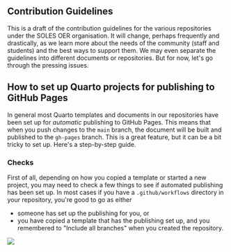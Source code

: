 ## Contribution Guidelines

This is a draft of the contribution guidelines for the various repositories under the SOLES OER organisation. It will change, perhaps frequently and drastically, as we learn more about the needs of the community (staff and students) and the best ways to support them. We may even separate the guidelines into different documents or repositories. But for now, let's go through the pressing issues.

## How to set up Quarto projects for publishing to GitHub Pages

In general most Quarto templates and documents in our repositories have been set up for *automatic* publishing to GitHub Pages. This means that when you push changes to the `main` branch, the document will be built and published to the `gh-pages` branch. This is a great feature, but it can be a bit tricky to set up. Here's a step-by-step guide.

### Checks

First of all, depending on how you copied a template or started a new project, you may need to check a few things to see if automated publishing has been set up. In most cases if you have a `.github/workflows` directory in your repository, you're good to go as either

- someone has set up the publishing for you, or
- you have copied a template that has the publishing set up, and you remembered to "Include all branches" when you created the repository.

![](images/include-all-branches.png)